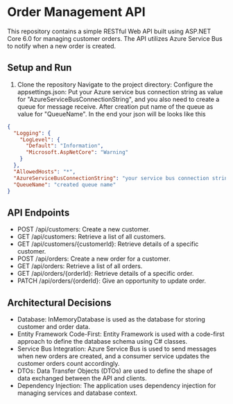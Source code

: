 # Order Management API

This repository contains a simple RESTful Web API built using ASP.NET Core 6.0 for managing customer orders. The API utilizes Azure Service Bus to notify when a new order is created.

## Setup and Run
1. Clone the repository
Navigate to the project directory:
Configure the appsettings.json:
Put your Azure service bus connection string as value for "AzureServiceBusConnectionString", and you also need to create  a queue for message receive. After creation put name of the queue as value for "QueueName".
In the end your json will be looks like this 
```json
{
  "Logging": {
    "LogLevel": {
      "Default": "Information",
      "Microsoft.AspNetCore": "Warning"
    }
  },
  "AllowedHosts": "*",
  "AzureServiceBusConnectionString": "your service bus connection string",
  "QueueName": "created queue name"
}
```
## API Endpoints
+ POST /api/customers: Create a new customer.
+ GET /api/customers: Retrieve a list of all customers.
+ GET /api/customers/{customerId}: Retrieve details of a specific customer.
+ POST /api/orders: Create a new order for a customer.
+ GET /api/orders: Retrieve a list of all orders.
+ GET /api/orders/{orderId}: Retrieve details of a specific order.
+ PATCH /api/orders/{orderId}: Give an opportunity to update order.

## Architectural Decisions
+ Database: InMemoryDatabase is used as the database for storing customer and order data.
+ Entity Framework Code-First: Entity Framework is used with a code-first approach to define the database schema using C# classes.
+ Service Bus Integration: Azure Service Bus is used to send messages when new orders are created, and a consumer service updates the customer orders count accordingly.
+ DTOs: Data Transfer Objects (DTOs) are used to define the shape of data exchanged between the API and clients.
+ Dependency Injection: The application uses dependency injection for managing services and database context.
